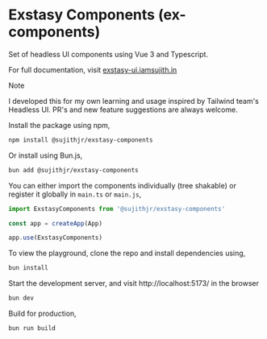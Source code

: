 # Exstasy Components (ex-components)

Set of headless UI components using Vue 3 and Typescript.

For full documentation, visit [exstasy-ui.iamsujith.in](https://exstasy-ui.iamsujith.in/)

> [!NOTE]
> I developed this for my own learning and usage inspired by Tailwind team's Headless UI. PR's and new feature suggestions are always welcome.

Install the package using npm,
```sh
npm install @sujithjr/exstasy-components
```

Or install using Bun.js,

```sh
bun add @sujithjr/exstasy-components
```

You can either import the components individually (tree shakable) or register it globally in `main.ts` or `main.js`,
```js
import ExstasyComponents from '@sujithjr/exstasy-components'

const app = createApp(App)

app.use(ExstasyComponents)
```

To view the playground, clone the repo and install dependencies using,
```sh
bun install
```

Start the development server, and visit http://localhost:5173/ in the browser
```sh
bun dev
```

Build for production,
```sh
bun run build
```
